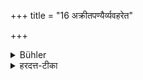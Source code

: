 +++
title = "16 अक्रीतपण्यैर्व्यवहरेत"

+++

<details><summary>Bühler</summary>

16. Let him traffic with lawful merchandise which he has not bought,
</details>

<details><summary>हरदत्त-टीका</summary>

## सूत्रम्
अक्रीतपण्यैर्व्यवहरेत ॥ १६ ॥  
### टिप्पनी
अक्रीतानि स्वयमुत्पादितानि अरण्यादाहृतानि वा यानि पण्यानि तैर्व्यवहरेत मुञ्जादिभिः ॥ १६ ॥  

इत्यापस्तम्बधर्मसूत्रवृत्तौ विंशतितमी कण्डिका ॥ २० ॥
</details>
